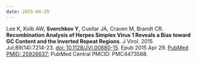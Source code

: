 ```yaml
---
date: 2015-04-29
---
```


Lee K, Kolb AW, **Sverchkov Y**, Cuellar JA, Craven M, Brandt CR. **Recombination Analysis of Herpes Simplex Virus 1 Reveals a Bias toward GC Content and the Inverted Repeat Regions**. J Virol. 2015 Jul;89(14):7214-23. [doi: 10.1128/JVI.00880-15](https://doi.org/10.1128/JVI.00880-15). Epub 2015 Apr 29. [PubMed PMID: 25926637](https://www.ncbi.nlm.nih.gov/pubmed/25926637/); PubMed Central PMCID: PMC4473588.